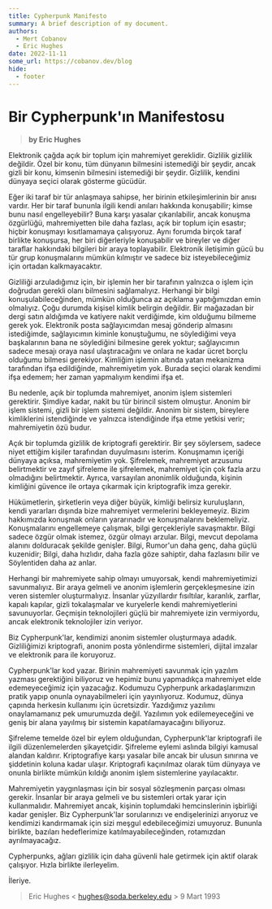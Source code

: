 ```yaml
---
title: Cypherpunk Manifesto
summary: A brief description of my document.
authors:
  - Mert Cobanov
  - Eric Hughes
date: 2022-11-11
some_url: https://cobanov.dev/blog
hide:
  - footer
---
```


# Bir Cypherpunk'ın Manifestosu

> **by Eric Hughes**

Elektronik çağda açık bir toplum için mahremiyet gereklidir. Gizlilik gizlilik değildir. Özel bir konu, tüm dünyanın bilmesini istemediği bir şeydir, ancak gizli bir konu, kimsenin bilmesini istemediği bir şeydir. Gizlilik, kendini dünyaya seçici olarak gösterme gücüdür.

Eğer iki taraf bir tür anlaşmaya sahipse, her birinin etkileşimlerinin bir anısı vardır. Her bir taraf bununla ilgili kendi anıları hakkında konuşabilir; kimse bunu nasıl engelleyebilir? Buna karşı yasalar çıkarılabilir, ancak konuşma özgürlüğü, mahremiyetten bile daha fazlası, açık bir toplum için esastır; hiçbir konuşmayı kısıtlamamaya çalışıyoruz. Aynı forumda birçok taraf birlikte konuşursa, her biri diğerleriyle konuşabilir ve bireyler ve diğer taraflar hakkındaki bilgileri bir araya toplayabilir. Elektronik iletişimin gücü bu tür grup konuşmalarını mümkün kılmıştır ve sadece biz isteyebileceğimiz için ortadan kalkmayacaktır.

Gizliliği arzuladığımız için, bir işlemin her bir tarafının yalnızca o işlem için doğrudan gerekli olanı bilmesini sağlamalıyız. Herhangi bir bilgi konuşulabileceğinden, mümkün olduğunca az açıklama yaptığımızdan emin olmalıyız. Çoğu durumda kişisel kimlik belirgin değildir. Bir mağazadan bir dergi satın aldığımda ve katiyere nakit verdiğimde, kim olduğumu bilmeme gerek yok. Elektronik posta sağlayıcımdan mesaj gönderip almasını istediğimde, sağlayıcımın kiminle konuştuğumu, ne söylediğimi veya başkalarının bana ne söylediğini bilmesine gerek yoktur; sağlayıcımın sadece mesajı oraya nasıl ulaştıracağını ve onlara ne kadar ücret borçlu olduğumu bilmesi gerekiyor. Kimliğim işlemin altında yatan mekanizma tarafından ifşa edildiğinde, mahremiyetim yok. Burada seçici olarak kendimi ifşa edemem; her zaman yapmalıyım kendimi ifşa et.

Bu nedenle, açık bir toplumda mahremiyet, anonim işlem sistemleri gerektirir. Şimdiye kadar, nakit bu tür birincil sistem olmuştur. Anonim bir işlem sistemi, gizli bir işlem sistemi değildir. Anonim bir sistem, bireylere kimliklerini istendiğinde ve yalnızca istendiğinde ifşa etme yetkisi verir; mahremiyetin özü budur.

Açık bir toplumda gizlilik de kriptografi gerektirir. Bir şey söylersem, sadece niyet ettiğim kişiler tarafından duyulmasını isterim. Konuşmamın içeriği dünyaya açıksa, mahremiyetim yok. Şifrelemek, mahremiyet arzusunu belirtmektir ve zayıf şifreleme ile şifrelemek, mahremiyet için çok fazla arzu olmadığını belirtmektir. Ayrıca, varsayılan anonimlik olduğunda, kişinin kimliğini güvence ile ortaya çıkarmak için kriptografik imza gerekir.

Hükümetlerin, şirketlerin veya diğer büyük, kimliği belirsiz kuruluşların, kendi yararları dışında bize mahremiyet vermelerini bekleyemeyiz. Bizim hakkımızda konuşmak onların yararınadır ve konuşmalarını beklemeliyiz. Konuşmalarını engellemeye çalışmak, bilgi gerçekleriyle savaşmaktır. Bilgi sadece özgür olmak istemez, özgür olmayı arzular. Bilgi, mevcut depolama alanını dolduracak şekilde genişler. Bilgi, Rumor'un daha genç, daha güçlü kuzenidir; Bilgi, daha hızlıdır, daha fazla göze sahiptir, daha fazlasını bilir ve Söylentiden daha az anlar.

Herhangi bir mahremiyete sahip olmayı umuyorsak, kendi mahremiyetimizi savunmalıyız. Bir araya gelmeli ve anonim işlemlerin gerçekleşmesine izin veren sistemler oluşturmalıyız. İnsanlar yüzyıllardır fısıltılar, karanlık, zarflar, kapalı kapılar, gizli tokalaşmalar ve kuryelerle kendi mahremiyetlerini savunuyorlar. Geçmişin teknolojileri güçlü bir mahremiyete izin vermiyordu, ancak elektronik teknolojiler izin veriyor.

Biz Cypherpunk'lar, kendimizi anonim sistemler oluşturmaya adadık. Gizliliğimizi kriptografi, anonim posta yönlendirme sistemleri, dijital imzalar ve elektronik para ile koruyoruz.

Cypherpunk'lar kod yazar. Birinin mahremiyeti savunmak için yazılım yazması gerektiğini biliyoruz ve hepimiz bunu yapmadıkça mahremiyet elde edemeyeceğimiz için yazacağız. Kodumuzu Cypherpunk arkadaşlarımızın pratik yapıp onunla oynayabilmeleri için yayınlıyoruz. Kodumuz, dünya çapında herkesin kullanımı için ücretsizdir. Yazdığımız yazılımı onaylamamanız pek umurumuzda değil. Yazılımın yok edilemeyeceğini ve geniş bir alana yayılmış bir sistemin kapatılamayacağını biliyoruz.

Şifreleme temelde özel bir eylem olduğundan, Cypherpunk'lar kriptografi ile ilgili düzenlemelerden şikayetçidir. Şifreleme eylemi aslında bilgiyi kamusal alandan kaldırır. Kriptografiye karşı yasalar bile ancak bir ulusun sınırına ve şiddetinin koluna kadar ulaşır. Kriptografi kaçınılmaz olarak tüm dünyaya ve onunla birlikte mümkün kıldığı anonim işlem sistemlerine yayılacaktır.

Mahremiyetin yaygınlaşması için bir sosyal sözleşmenin parçası olması gerekir. İnsanlar bir araya gelmeli ve bu sistemleri ortak yarar için kullanmalıdır. Mahremiyet ancak, kişinin toplumdaki hemcinslerinin işbirliği kadar genişler. Biz Cypherpunk'lar sorularınızı ve endişelerinizi arıyoruz ve kendimizi kandırmamak için sizi meşgul edebileceğimizi umuyoruz. Bununla birlikte, bazıları hedeflerimize katılmayabileceğinden, rotamızdan ayrılmayacağız.

Cypherpunks, ağları gizlilik için daha güvenli hale getirmek için aktif olarak çalışıyor. Hızla birlikte ilerleyelim.

İleriye.

> Eric Hughes < hughes@soda.berkeley.edu >
> 9 Mart 1993
